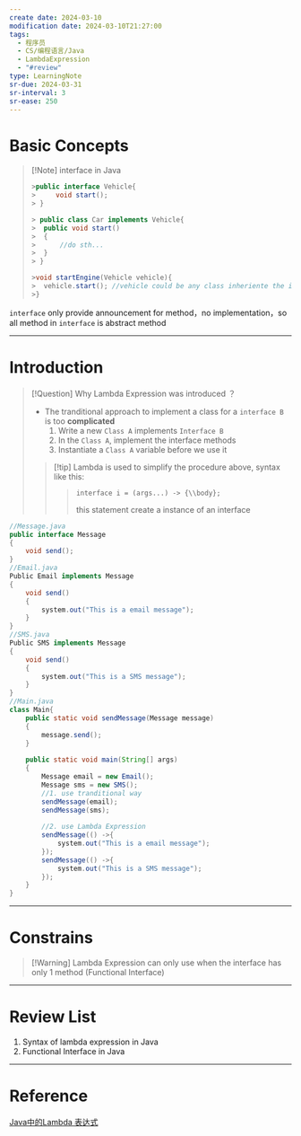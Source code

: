 ```yaml
---
create date: 2024-03-10
modification date: 2024-03-10T21:27:00
tags:
  - 程序员
  - CS/编程语言/Java
  - LambdaExpression
  - "#review"
type: LearningNote
sr-due: 2024-03-31
sr-interval: 3
sr-ease: 250
---
```

# Basic Concepts
>[!Note] interface in Java
> ```Java
> >public interface Vehicle{
> >		void start();
> >	}
> 
>> public class Car implements Vehicle{
>>	public void start()
>>	{
>>		//do sth...
>>	} 	
>> }
>
>>void startEngine(Vehicle vehicle){
>>	vehicle.start(); //vehicle could be any class inheriente the interface
>>}
> ```

`interface` only provide announcement for method，no implementation，so all method in `interface` is abstract method

---
# Introduction
> [!Question] Why Lambda Expression was introduced ？
> - The tranditional approach to implement a class for a `interface B` is too **complicated**
> 	1. Write a new `Class A` implements `Interface B`
> 	2. In the `Class A`, implement the interface methods
> 	3. Instantiate a `Class A` variable before we use it
>> [!tip] Lambda is used to simplify the procedure above, syntax like this:
>>> ```
>>> interface i = (args...) -> {\\body};
>>>``` 
>>>this statement create a instance of an interface

```Java
//Message.java
public interface Message
{
	void send();
}
//Email.java
Public Email implements Message
{
	void send()
	{
		system.out("This is a email message");
	}
}
//SMS.java
Public SMS implements Message
{
	void send()
	{
		system.out("This is a SMS message");
	}
}
//Main.java
class Main{
	public static void sendMessage(Message message)
	{
		message.send();
	}
	
	public static void main(String[] args)
	{
		Message email = new Email();
		Message sms = new SMS();
		//1. use tranditional way
		sendMessage(email);
		sendMessage(sms);
		
		//2. use Lambda Expression
		sendMessage(() ->{
			system.out("This is a email message");
		});
		sendMessage(() ->{
			system.out("This is a SMS message");
		});
	}
}

```
---
# Constrains
>[!Warning] Lambda Expression can only use when the interface has only 1 method (Functional Interface)

---
# Review List
1. Syntax of lambda expression in Java
2. Functional Interface in Java
---
# Reference
[Java中的Lambda 表达式](https://www.bilibili.com/video/BV1HN4y1C7CQ/?spm_id_from=333.1365.top_right_bar_window_custom_collection.content.click&vd_source=53ab730a6a68286ff34f37d2219cc5d8)